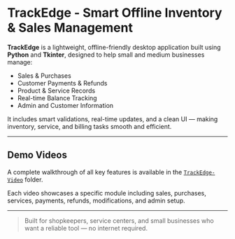 # TrackEdge - Smart Offline Inventory & Sales Management

**TrackEdge** is a lightweight, offline-friendly desktop application built using **Python** and **Tkinter**, designed to help small and medium businesses manage:

- Sales & Purchases
- Customer Payments & Refunds
- Product & Service Records
- Real-time Balance Tracking
- Admin and Customer Information

It includes smart validations, real-time updates, and a clean UI — making inventory, service, and billing tasks smooth and efficient.

---

## Demo Videos

A complete walkthrough of all key features is available in the [`TrackEdge-Video`](./TrackEdge-Video) folder.

Each video showcases a specific module including sales, purchases, services, payments, refunds, modifications, and admin setup.

---

> Built for shopkeepers, service centers, and small businesses who want a reliable tool — no internet required.
